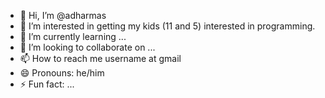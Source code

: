 - 👋 Hi, I’m @adharmas
- 👀 I’m interested in getting my kids (11 and 5) interested in programming.
- 🌱 I’m currently learning ...
- 💞️ I’m looking to collaborate on ...
- 📫 How to reach me username at gmail
- 😄 Pronouns: he/him
- ⚡ Fun fact: ...

<!---
adharmas/adharmas is a ✨ special ✨ repository because its `README.md` (this file) appears on your GitHub profile.
You can click the Preview link to take a look at your changes.
--->
